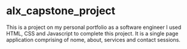 # alx_capstone_project
This is a project on my personal portfolio as a software engineer
I used HTML, CSS and Javascript to complete this project.
It is a single page application comprising of nome, about, services and contact sessions.
